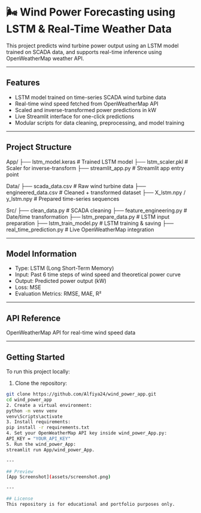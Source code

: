 # 🌬️ Wind Power Forecasting using LSTM & Real-Time Weather Data

This project predicts wind turbine power output using an LSTM model trained on SCADA data, and supports real-time inference using OpenWeatherMap weather API.

---

## Features
- LSTM model trained on time-series SCADA wind turbine data
- Real-time wind speed fetched from OpenWeatherMap API
- Scaled and inverse-transformed power predictions in kW
- Live Streamlit interface for one-click predictions
- Modular scripts for data cleaning, preprocessing, and model training

---

## Project Structure
App/
├── lstm_model.keras # Trained LSTM model
├── lstm_scaler.pkl # Scaler for inverse-transform
├── streamlit_app.py # Streamlit app entry point

Data/
├── scada_data.csv # Raw wind turbine data
├── engineered_data.csv # Cleaned + transformed dataset
├── X_lstm.npy / y_lstm.npy # Prepared time-series sequences

Src/
├── clean_data.py # SCADA cleaning
├── feature_engineering.py # Date/time transformation
├── lstm_prepare_data.py # LSTM input preparation
├── lstm_train_model.py # LSTM training & saving
├── real_time_prediction.py # Live OpenWeatherMap integration

---

## Model Information
- Type: LSTM (Long Short-Term Memory)
- Input: Past 6 time steps of wind speed and theoretical power curve
- Output: Predicted power output (kW)
- Loss: MSE
- Evaluation Metrics: RMSE, MAE, R²

---

## API Reference
OpenWeatherMap API for real-time wind speed data

---

## Getting Started
To run this project locally:
1. Clone the repository:
```bash
git clone https://github.com/Alfiya24/wind_power_app.git
cd wind_power_app
2. Create a virtual environment:
python -m venv venv
venv\Scripts\activate
3. Install requirements:
pip install -r requirements.txt
4. Set your OpenWeatherMap API key inside wind_power_App.py:
API_KEY = "YOUR_API_KEY"
5. Run the wind_power_App:
streamlit run App/wind_power_App.

---

## Preview
[App Screenshot](assets/screenshot.png)

---

## License
This repository is for educational and portfolio purposes only.
